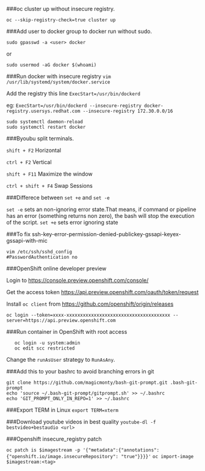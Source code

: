 ###oc cluster up without insecure registry.

`oc --skip-registry-check=true cluster up`

###Add user to docker group to docker run without sudo.

`sudo gpasswd -a <user> docker`

or

`sudo usermod -aG docker $(whoami)`

###Run docker with insecure registry
`vim /usr/lib/systemd/system/docker.service`

Add the registry this line 
`ExecStart=/usr/bin/dockerd`

eg: `ExecStart=/usr/bin/dockerd --insecure-registry docker-registry.usersys.redhat.com --insecure-registry 172.30.0.0/16`

```
sudo systemctl daemon-reload
sudo systemctl restart docker
```

###Byoubu split terminals.

`shift + F2` Horizontal

`ctrl + F2` Vertical

`shift + F11` Maximize the window

`ctrl + shift + F4` Swap Sessions


###Differece between `set +e` and `set -e`

`set -e` sets an non-ignoring error state.That means, if command or pipeline has an error (something returns non zero), the bash will stop the execution of the script.
`set +e` sets error ignoring state

###To fix ssh-key-error-permission-denied-publickey-gssapi-keyex-gssapi-with-mic

```
vim /etc/ssh/sshd_config
#PasswordAuthentication no
```

###OpenShift online developer preview

Login to https://console.preview.openshift.com/console/

Get the access token https://api.preview.openshift.com/oauth/token/request

Install `oc client` from https://github.com/openshift/origin/releases

`oc login --token=xxxx-xxxxxxxxxxxxxxxxxxxxxxxxxxxxxxxxxxxxxx --server=https://api.preview.openshift.com`

###Run container in OpenShift with root access

```
   oc login -u system:admin
   oc edit scc restricted
```
Change the `runAsUser` strategy to `RunAsAny`.


###Add this to your bashrc to avoid branching errors in git

```
git clone https://github.com/magicmonty/bash-git-prompt.git .bash-git-prompt
echo 'source ~/.bash-git-prompt/gitprompt.sh' >> ~/.bashrc
echo 'GIT_PROMPT_ONLY_IN_REPO=1' >> ~/.bashrc
```

###Export TERM in Linux
`export TERM=xterm`

###Download youtube videos in best quality
`youtube-dl -f bestvideo+bestaudio <url>`

###Openshift insecure_registry patch

`oc patch is $imagestream -p '{"metadata":{"annotations":{"openshift.io/image.insecureRepository": "true"}}}}'`
`oc import-image $imagestream:<tag>`
